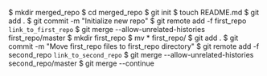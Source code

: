 $ mkdir merged_repo
$ cd merged_repo
$ git init 
$ touch README.md
$ git add .
$ git commit -m "Initialize new repo"
$ git remote add -f first_repo `link_to_first_repo`
$ git merge --allow-unrelated-histories first_repo/master
$ mkdir first_repo
$ mv * first_repo/
$ git add .
$ git commit -m "Move first_repo files to first_repo directory"
$ git remote add -f second_repo `link_to_second_repo`
$ git merge --allow-unrelated-histories second_repo/master
$ git merge --continue

